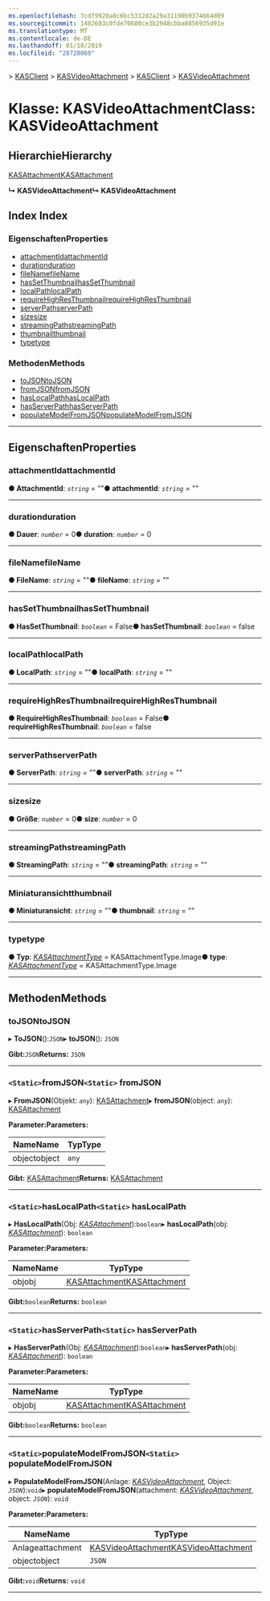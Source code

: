 ```yaml
---
ms.openlocfilehash: 7cdf9928a0c6bc5312d2a29a31190b9374664d09
ms.sourcegitcommit: 1482683c0fde70600ce3b2948cbba8856935d91e
ms.translationtype: MT
ms.contentlocale: de-DE
ms.lasthandoff: 01/18/2019
ms.locfileid: "28728060"
---
```

<span data-ttu-id="85be3-101">[](../README.md) > [KASClient](../modules/kasclient.md) > [KASVideoAttachment](../classes/kasclient.kasvideoattachment.md)</span><span class="sxs-lookup"><span data-stu-id="85be3-101">[](../README.md) > [KASClient](../modules/kasclient.md) > [KASVideoAttachment](../classes/kasclient.kasvideoattachment.md)</span></span>

# <a name="class-kasvideoattachment"></a><span data-ttu-id="85be3-102">Klasse: KASVideoAttachment</span><span class="sxs-lookup"><span data-stu-id="85be3-102">Class: KASVideoAttachment</span></span>

## <a name="hierarchy"></a><span data-ttu-id="85be3-103">Hierarchie</span><span class="sxs-lookup"><span data-stu-id="85be3-103">Hierarchy</span></span>

 [<span data-ttu-id="85be3-104">KASAttachment</span><span class="sxs-lookup"><span data-stu-id="85be3-104">KASAttachment</span></span>](kasclient.kasattachment.md)

<span data-ttu-id="85be3-105">**↳ KASVideoAttachment**</span><span class="sxs-lookup"><span data-stu-id="85be3-105">**↳ KASVideoAttachment**</span></span>

## <a name="index"></a><span data-ttu-id="85be3-106">Index </span><span class="sxs-lookup"><span data-stu-id="85be3-106">Index</span></span>

### <a name="properties"></a><span data-ttu-id="85be3-107">Eigenschaften</span><span class="sxs-lookup"><span data-stu-id="85be3-107">Properties</span></span>

* [<span data-ttu-id="85be3-108">attachmentId</span><span class="sxs-lookup"><span data-stu-id="85be3-108">attachmentId</span></span>](kasclient.kasvideoattachment.md#attachmentid)
* [<span data-ttu-id="85be3-109">duration</span><span class="sxs-lookup"><span data-stu-id="85be3-109">duration</span></span>](kasclient.kasvideoattachment.md#duration)
* [<span data-ttu-id="85be3-110">fileName</span><span class="sxs-lookup"><span data-stu-id="85be3-110">fileName</span></span>](kasclient.kasvideoattachment.md#filename)
* [<span data-ttu-id="85be3-111">hasSetThumbnail</span><span class="sxs-lookup"><span data-stu-id="85be3-111">hasSetThumbnail</span></span>](kasclient.kasvideoattachment.md#hassetthumbnail)
* [<span data-ttu-id="85be3-112">localPath</span><span class="sxs-lookup"><span data-stu-id="85be3-112">localPath</span></span>](kasclient.kasvideoattachment.md#localpath)
* [<span data-ttu-id="85be3-113">requireHighResThumbnail</span><span class="sxs-lookup"><span data-stu-id="85be3-113">requireHighResThumbnail</span></span>](kasclient.kasvideoattachment.md#requirehighresthumbnail)
* [<span data-ttu-id="85be3-114">serverPath</span><span class="sxs-lookup"><span data-stu-id="85be3-114">serverPath</span></span>](kasclient.kasvideoattachment.md#serverpath)
* [<span data-ttu-id="85be3-115">size</span><span class="sxs-lookup"><span data-stu-id="85be3-115">size</span></span>](kasclient.kasvideoattachment.md#size)
* [<span data-ttu-id="85be3-116">streamingPath</span><span class="sxs-lookup"><span data-stu-id="85be3-116">streamingPath</span></span>](kasclient.kasvideoattachment.md#streamingpath)
* [<span data-ttu-id="85be3-117">thumbnail</span><span class="sxs-lookup"><span data-stu-id="85be3-117">thumbnail</span></span>](kasclient.kasvideoattachment.md#thumbnail)
* [<span data-ttu-id="85be3-118">type</span><span class="sxs-lookup"><span data-stu-id="85be3-118">type</span></span>](kasclient.kasvideoattachment.md#type)
### <a name="methods"></a><span data-ttu-id="85be3-119">Methoden</span><span class="sxs-lookup"><span data-stu-id="85be3-119">Methods</span></span>

* [<span data-ttu-id="85be3-120">toJSON</span><span class="sxs-lookup"><span data-stu-id="85be3-120">toJSON</span></span>](kasclient.kasvideoattachment.md#tojson)
* [<span data-ttu-id="85be3-121">fromJSON</span><span class="sxs-lookup"><span data-stu-id="85be3-121">fromJSON</span></span>](kasclient.kasvideoattachment.md#fromjson)
* [<span data-ttu-id="85be3-122">hasLocalPath</span><span class="sxs-lookup"><span data-stu-id="85be3-122">hasLocalPath</span></span>](kasclient.kasvideoattachment.md#haslocalpath)
* [<span data-ttu-id="85be3-123">hasServerPath</span><span class="sxs-lookup"><span data-stu-id="85be3-123">hasServerPath</span></span>](kasclient.kasvideoattachment.md#hasserverpath)
* [<span data-ttu-id="85be3-124">populateModelFromJSON</span><span class="sxs-lookup"><span data-stu-id="85be3-124">populateModelFromJSON</span></span>](kasclient.kasvideoattachment.md#populatemodelfromjson)

---

## <a name="properties"></a><span data-ttu-id="85be3-125">Eigenschaften</span><span class="sxs-lookup"><span data-stu-id="85be3-125">Properties</span></span>

<a id="attachmentid"></a>

###  <a name="attachmentid"></a><span data-ttu-id="85be3-126">attachmentId</span><span class="sxs-lookup"><span data-stu-id="85be3-126">attachmentId</span></span>

<span data-ttu-id="85be3-127">**● AttachmentId**: *`string`* = ""</span><span class="sxs-lookup"><span data-stu-id="85be3-127">**● attachmentId**: *`string`* = ""</span></span>

___

<a id="duration"></a>

###  <a name="duration"></a><span data-ttu-id="85be3-128">duration</span><span class="sxs-lookup"><span data-stu-id="85be3-128">duration</span></span>

<span data-ttu-id="85be3-129">**● Dauer**: *`number`* = 0</span><span class="sxs-lookup"><span data-stu-id="85be3-129">**● duration**: *`number`* = 0</span></span>

___

<a id="filename"></a>

###  <a name="filename"></a><span data-ttu-id="85be3-130">fileName</span><span class="sxs-lookup"><span data-stu-id="85be3-130">fileName</span></span>

<span data-ttu-id="85be3-131">**● FileName**: *`string`* = ""</span><span class="sxs-lookup"><span data-stu-id="85be3-131">**● fileName**: *`string`* = ""</span></span>

___

<a id="hassetthumbnail"></a>

###  <a name="hassetthumbnail"></a><span data-ttu-id="85be3-132">hasSetThumbnail</span><span class="sxs-lookup"><span data-stu-id="85be3-132">hasSetThumbnail</span></span>

<span data-ttu-id="85be3-133">**● HasSetThumbnail**: *`boolean`* = False</span><span class="sxs-lookup"><span data-stu-id="85be3-133">**● hasSetThumbnail**: *`boolean`* = false</span></span>

___

<a id="localpath"></a>

###  <a name="localpath"></a><span data-ttu-id="85be3-134">localPath</span><span class="sxs-lookup"><span data-stu-id="85be3-134">localPath</span></span>

<span data-ttu-id="85be3-135">**● LocalPath**: *`string`* = ""</span><span class="sxs-lookup"><span data-stu-id="85be3-135">**● localPath**: *`string`* = ""</span></span>

___

<a id="requirehighresthumbnail"></a>

###  <a name="requirehighresthumbnail"></a><span data-ttu-id="85be3-136">requireHighResThumbnail</span><span class="sxs-lookup"><span data-stu-id="85be3-136">requireHighResThumbnail</span></span>

<span data-ttu-id="85be3-137">**● RequireHighResThumbnail**: *`boolean`* = False</span><span class="sxs-lookup"><span data-stu-id="85be3-137">**● requireHighResThumbnail**: *`boolean`* = false</span></span>

___

<a id="serverpath"></a>

###  <a name="serverpath"></a><span data-ttu-id="85be3-138">serverPath</span><span class="sxs-lookup"><span data-stu-id="85be3-138">serverPath</span></span>

<span data-ttu-id="85be3-139">**● ServerPath**: *`string`* = ""</span><span class="sxs-lookup"><span data-stu-id="85be3-139">**● serverPath**: *`string`* = ""</span></span>

___

<a id="size"></a>

###  <a name="size"></a><span data-ttu-id="85be3-140">size</span><span class="sxs-lookup"><span data-stu-id="85be3-140">size</span></span>

<span data-ttu-id="85be3-141">**● Größe**: *`number`* = 0</span><span class="sxs-lookup"><span data-stu-id="85be3-141">**● size**: *`number`* = 0</span></span>

___

<a id="streamingpath"></a>

###  <a name="streamingpath"></a><span data-ttu-id="85be3-142">streamingPath</span><span class="sxs-lookup"><span data-stu-id="85be3-142">streamingPath</span></span>

<span data-ttu-id="85be3-143">**● StreamingPath**: *`string`* = ""</span><span class="sxs-lookup"><span data-stu-id="85be3-143">**● streamingPath**: *`string`* = ""</span></span>

___

<a id="thumbnail"></a>

###  <a name="thumbnail"></a><span data-ttu-id="85be3-144">Miniaturansicht</span><span class="sxs-lookup"><span data-stu-id="85be3-144">thumbnail</span></span>

<span data-ttu-id="85be3-145">**● Miniaturansicht**: *`string`* = ""</span><span class="sxs-lookup"><span data-stu-id="85be3-145">**● thumbnail**: *`string`* = ""</span></span>

___

<a id="type"></a>

###  <a name="type"></a><span data-ttu-id="85be3-146">type</span><span class="sxs-lookup"><span data-stu-id="85be3-146">type</span></span>

<span data-ttu-id="85be3-147">**● Typ**: *[KASAttachmentType](../enums/kasclient.kasattachmenttype.md)* = KASAttachmentType.Image</span><span class="sxs-lookup"><span data-stu-id="85be3-147">**● type**: *[KASAttachmentType](../enums/kasclient.kasattachmenttype.md)* =  KASAttachmentType.Image</span></span>

___

## <a name="methods"></a><span data-ttu-id="85be3-148">Methoden</span><span class="sxs-lookup"><span data-stu-id="85be3-148">Methods</span></span>

<a id="tojson"></a>

###  <a name="tojson"></a><span data-ttu-id="85be3-149">toJSON</span><span class="sxs-lookup"><span data-stu-id="85be3-149">toJSON</span></span>

<span data-ttu-id="85be3-150">▸ **ToJSON**():`JSON`</span><span class="sxs-lookup"><span data-stu-id="85be3-150">▸ **toJSON**(): `JSON`</span></span>

<span data-ttu-id="85be3-151">**Gibt:**`JSON`</span><span class="sxs-lookup"><span data-stu-id="85be3-151">**Returns:** `JSON`</span></span>

___

<a id="fromjson"></a>

### <a name="static-fromjson"></a><span data-ttu-id="85be3-152">`<Static>`fromJSON</span><span class="sxs-lookup"><span data-stu-id="85be3-152">`<Static>` fromJSON</span></span>

<span data-ttu-id="85be3-153">▸ **FromJSON**(Objekt: *`any`*): [KASAttachment](kasclient.kasattachment.md)</span><span class="sxs-lookup"><span data-stu-id="85be3-153">▸ **fromJSON**(object: *`any`*): [KASAttachment](kasclient.kasattachment.md)</span></span>

<span data-ttu-id="85be3-154">**Parameter:**</span><span class="sxs-lookup"><span data-stu-id="85be3-154">**Parameters:**</span></span>

| <span data-ttu-id="85be3-155">Name</span><span class="sxs-lookup"><span data-stu-id="85be3-155">Name</span></span> | <span data-ttu-id="85be3-156">Typ</span><span class="sxs-lookup"><span data-stu-id="85be3-156">Type</span></span> |
| ------ | ------ |
| <span data-ttu-id="85be3-157">object</span><span class="sxs-lookup"><span data-stu-id="85be3-157">object</span></span> | `any` |

<span data-ttu-id="85be3-158">**Gibt:** [KASAttachment](kasclient.kasattachment.md)</span><span class="sxs-lookup"><span data-stu-id="85be3-158">**Returns:** [KASAttachment](kasclient.kasattachment.md)</span></span>

___

<a id="haslocalpath"></a>

### <a name="static-haslocalpath"></a><span data-ttu-id="85be3-159">`<Static>`hasLocalPath</span><span class="sxs-lookup"><span data-stu-id="85be3-159">`<Static>` hasLocalPath</span></span>

<span data-ttu-id="85be3-160">▸ **HasLocalPath**(Obj: *[KASAttachment](kasclient.kasattachment.md)*):`boolean`</span><span class="sxs-lookup"><span data-stu-id="85be3-160">▸ **hasLocalPath**(obj: *[KASAttachment](kasclient.kasattachment.md)*): `boolean`</span></span>

<span data-ttu-id="85be3-161">**Parameter:**</span><span class="sxs-lookup"><span data-stu-id="85be3-161">**Parameters:**</span></span>

| <span data-ttu-id="85be3-162">Name</span><span class="sxs-lookup"><span data-stu-id="85be3-162">Name</span></span> | <span data-ttu-id="85be3-163">Typ</span><span class="sxs-lookup"><span data-stu-id="85be3-163">Type</span></span> |
| ------ | ------ |
| <span data-ttu-id="85be3-164">obj</span><span class="sxs-lookup"><span data-stu-id="85be3-164">obj</span></span> | [<span data-ttu-id="85be3-165">KASAttachment</span><span class="sxs-lookup"><span data-stu-id="85be3-165">KASAttachment</span></span>](kasclient.kasattachment.md) |

<span data-ttu-id="85be3-166">**Gibt:**`boolean`</span><span class="sxs-lookup"><span data-stu-id="85be3-166">**Returns:** `boolean`</span></span>

___

<a id="hasserverpath"></a>

### <a name="static-hasserverpath"></a><span data-ttu-id="85be3-167">`<Static>`hasServerPath</span><span class="sxs-lookup"><span data-stu-id="85be3-167">`<Static>` hasServerPath</span></span>

<span data-ttu-id="85be3-168">▸ **HasServerPath**(Obj: *[KASAttachment](kasclient.kasattachment.md)*):`boolean`</span><span class="sxs-lookup"><span data-stu-id="85be3-168">▸ **hasServerPath**(obj: *[KASAttachment](kasclient.kasattachment.md)*): `boolean`</span></span>

<span data-ttu-id="85be3-169">**Parameter:**</span><span class="sxs-lookup"><span data-stu-id="85be3-169">**Parameters:**</span></span>

| <span data-ttu-id="85be3-170">Name</span><span class="sxs-lookup"><span data-stu-id="85be3-170">Name</span></span> | <span data-ttu-id="85be3-171">Typ</span><span class="sxs-lookup"><span data-stu-id="85be3-171">Type</span></span> |
| ------ | ------ |
| <span data-ttu-id="85be3-172">obj</span><span class="sxs-lookup"><span data-stu-id="85be3-172">obj</span></span> | [<span data-ttu-id="85be3-173">KASAttachment</span><span class="sxs-lookup"><span data-stu-id="85be3-173">KASAttachment</span></span>](kasclient.kasattachment.md) |

<span data-ttu-id="85be3-174">**Gibt:**`boolean`</span><span class="sxs-lookup"><span data-stu-id="85be3-174">**Returns:** `boolean`</span></span>

___

<a id="populatemodelfromjson"></a>

### <a name="static-populatemodelfromjson"></a><span data-ttu-id="85be3-175">`<Static>`populateModelFromJSON</span><span class="sxs-lookup"><span data-stu-id="85be3-175">`<Static>` populateModelFromJSON</span></span>

<span data-ttu-id="85be3-176">▸ **PopulateModelFromJSON**(Anlage: *[KASVideoAttachment](kasclient.kasvideoattachment.md)*, Object: *`JSON`*):`void`</span><span class="sxs-lookup"><span data-stu-id="85be3-176">▸ **populateModelFromJSON**(attachment: *[KASVideoAttachment](kasclient.kasvideoattachment.md)*, object: *`JSON`*): `void`</span></span>

<span data-ttu-id="85be3-177">**Parameter:**</span><span class="sxs-lookup"><span data-stu-id="85be3-177">**Parameters:**</span></span>

| <span data-ttu-id="85be3-178">Name</span><span class="sxs-lookup"><span data-stu-id="85be3-178">Name</span></span> | <span data-ttu-id="85be3-179">Typ</span><span class="sxs-lookup"><span data-stu-id="85be3-179">Type</span></span> |
| ------ | ------ |
| <span data-ttu-id="85be3-180">Anlage</span><span class="sxs-lookup"><span data-stu-id="85be3-180">attachment</span></span> | [<span data-ttu-id="85be3-181">KASVideoAttachment</span><span class="sxs-lookup"><span data-stu-id="85be3-181">KASVideoAttachment</span></span>](kasclient.kasvideoattachment.md) |
| <span data-ttu-id="85be3-182">object</span><span class="sxs-lookup"><span data-stu-id="85be3-182">object</span></span> | `JSON` |

<span data-ttu-id="85be3-183">**Gibt:**`void`</span><span class="sxs-lookup"><span data-stu-id="85be3-183">**Returns:** `void`</span></span>

___

